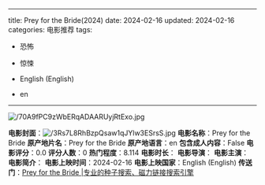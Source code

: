 
---
title: Prey for the Bride(2024)
date: 2024-02-16
updated: 2024-02-16
categories: 电影推荐
tags:

- 恐怖
- 惊悚

- English (English)
- en
---

<img src="https://image.tmdb.org/t/p/original/70A9fPC9zWbERqADAARUyjRtExo.jpg" alt="/70A9fPC9zWbERqADAARUyjRtExo.jpg" title="/70A9fPC9zWbERqADAARUyjRtExo.jpg">

**电影封面**：<img src="https://image.tmdb.org/t/p/w200/3Rs7L8RhBzpQsaw1qJYlw3ESrsS.jpg" alt="/3Rs7L8RhBzpQsaw1qJYlw3ESrsS.jpg" title="/3Rs7L8RhBzpQsaw1qJYlw3ESrsS.jpg">
**电影名称**：Prey for the Bride
**原产地片名**：Prey for the Bride
**原产地语言**：en
**包含成人内容**：False
**电影评分**：0.0
**评分人数**：0
**热门程度**：8.114
**电影时长**：
**电影导演**：
**电影主演**：
**电影简介**：
**电影上映时间**：2024-02-16
**电影上映国家**：English (English)
**传送门**：[Prey for the Bride |专业的种子搜索、磁力链接搜索引擎](https://movie.amd794.com:2083/?search=Prey%20for%20the%20Bride&ordering=&mode=match_phrase&page_size=10&page=1)

